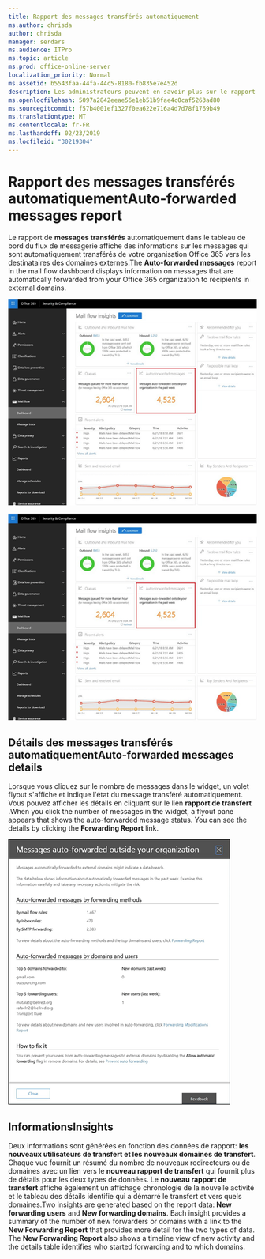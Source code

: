 ```yaml
---
title: Rapport des messages transférés automatiquement
ms.author: chrisda
author: chrisda
manager: serdars
ms.audience: ITPro
ms.topic: article
ms.prod: office-online-server
localization_priority: Normal
ms.assetid: b5543faa-44fa-44c5-8180-fb835e7e452d
description: Les administrateurs peuvent en savoir plus sur le rapport de messages transférés automatiquement dans le tableau de bord de flux de messagerie dans le centre de sécurité & de la sécurité d'Office 365.
ms.openlocfilehash: 5097a2842eeae56e1eb51b9fae4c0caf5263ad80
ms.sourcegitcommit: f57b4001ef1327f0ea622e716a4d7d78f1769b49
ms.translationtype: MT
ms.contentlocale: fr-FR
ms.lasthandoff: 02/23/2019
ms.locfileid: "30219304"
---
```

# <a name="auto-forwarded-messages-report"></a><span data-ttu-id="c1d5b-103">Rapport des messages transférés automatiquement</span><span class="sxs-lookup"><span data-stu-id="c1d5b-103">Auto-forwarded messages report</span></span>

<span data-ttu-id="c1d5b-104">Le rapport de **messages transférés** automatiquement dans le tableau de bord du flux de messagerie affiche des informations sur les messages qui sont automatiquement transférés de votre organisation Office 365 vers les destinataires des domaines externes.</span><span class="sxs-lookup"><span data-stu-id="c1d5b-104">The **Auto-forwarded messages** report in the mail flow dashboard displays information on messages that are automatically forwarded from your Office 365 organization to recipients in external domains.</span></span>

![x](media/8bc2600b-71c3-4b37-b4d0-9435fe0cfc8d.png)

![Rapport de messages transférés automatiquement dans le tableau de bord de flux de messagerie dans le centre de sécurité & de sécurité Office 365](media/8bc2600b-71c3-4b37-b4d0-9435fe0cfc8d.png)

## <a name="auto-forwarded-messages-details"></a><span data-ttu-id="c1d5b-107">Détails des messages transférés automatiquement</span><span class="sxs-lookup"><span data-stu-id="c1d5b-107">Auto-forwarded messages details</span></span>

<span data-ttu-id="c1d5b-p101">Lorsque vous cliquez sur le nombre de messages dans le widget, un volet flyout s'affiche et indique l'état du message transféré automatiquement. Vous pouvez afficher les détails en cliquant sur le lien **rapport de transfert** .</span><span class="sxs-lookup"><span data-stu-id="c1d5b-p101">When you click the number of messages in the widget, a flyout pane appears that shows the auto-forwarded message status. You can see the details by clicking the **Forwarding Report** link.</span></span>

![Menu volant des détails pour le rapport de messages transférés automatiquement dans le centre de sécurité & de la sécurité d'Office 365](media/87d0fb1e-d2ef-4901-b17c-ec32d23a539e.png)

## <a name="insights"></a><span data-ttu-id="c1d5b-111">Informations</span><span class="sxs-lookup"><span data-stu-id="c1d5b-111">Insights</span></span>

<span data-ttu-id="c1d5b-p102">Deux informations sont générées en fonction des données de rapport: **les nouveaux utilisateurs de transfert et les** **nouveaux domaines de transfert**. Chaque vue fournit un résumé du nombre de nouveaux redirecteurs ou de domaines avec un lien vers le **nouveau rapport de transfert** qui fournit plus de détails pour les deux types de données. Le **nouveau rapport de transfert** affiche également un affichage chronologie de la nouvelle activité et le tableau des détails identifie qui a démarré le transfert et vers quels domaines.</span><span class="sxs-lookup"><span data-stu-id="c1d5b-p102">Two insights are generated based on the report data: **New forwarding users** and **New forwarding domains**. Each insight provides a summary of the number of new forwarders or domains with a link to the **New Forwarding Report** that provides more detail for the two types of data. The **New Forwarding Report** also shows a timeline view of new activity and the details table identifies who started forwarding and to which domains.</span></span>
